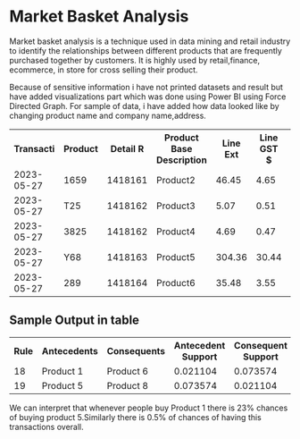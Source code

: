 # Market Basket Analysis
Market basket analysis is a technique used in data mining and retail industry to identify the relationships between different products that are frequently purchased together by customers. It is highly used by retail,finance, ecommerce, in store for cross selling their product.

Because of sensitive information i have not printed datasets and result but have added visualizations part which was done using Power BI using Force Directed Graph.
For sample of data, i have added how data looked like by changing product name and company name,address.

<table>
  <tr>
    <th>Transacti</th>
    <th>Product</th>
    <th>Detail R</th>
    <th>Product Base Description</th>
    <th>Line Ext</th>
    <th>Line GST $</th>
    <th>Trading Name</th>
    <th>Contact Given Names</th>
    <th>Contact Surname</th>
    <th>Contact Email Address</th>
    <th>Delive</th>
  </tr>
  <tr>
    <td>2023-05-27</td>
    <td>1659</td>
    <td>1418161</td>
    <td>Product2</td>
    <td>46.45</td>
    <td>4.65</td>
    <td>Company1</td>
    <td></td>
    <td></td>
    <td></td>
    <td></td>
  </tr>
  <tr>
    <td>2023-05-27</td>
    <td>T25</td>
    <td>1418162</td>
    <td>Product3</td>
    <td>5.07</td>
    <td>0.51</td>
    <td></td>
    <td></td>
    <td></td>
    <td></td>
    <td></td>
  </tr>
  <tr>
    <td>2023-05-27</td>
    <td>3825</td>
    <td>1418162</td>
    <td>Product4</td>
    <td>4.69</td>
    <td>0.47</td>
    <td></td>
    <td></td>
    <td></td>
    <td></td>
    <td></td>
  </tr>
  <tr>
    <td>2023-05-27</td>
    <td>Y68</td>
    <td>1418163</td>
    <td>Product5</td>
    <td>304.36</td>
    <td>30.44</td>
    <td></td>
    <td></td>
    <td></td>
    <td></td>
    <td></td>
  </tr>
  <tr>
    <td>2023-05-27</td>
    <td>289</td>
    <td>1418164</td>
    <td>Product6</td>
    <td>35.48</td>
    <td>3.55</td>
    <td>Company2</td>
    <td></td>
    <td></td>
    <td></td>
    <td></td>
  </tr>
</table>
<h2>Sample Output in table</h2>
<table>
 <tr>
   <th>Rule</th>
   <th>Antecedents</th>
   <th>Consequents</th>
   <th>Antecedent Support</th>
   <th>Consequent Support</th>
   <th>Support</th>
   <th>Confidence</th>
   <th>Lift</th>
   <th>Leverage</th>
   <th>Conviction</th>
   <th>Zhang's Metric</th>
 </tr>
 <tr>
   <td>18</td>
   <td>Product 1</td>
   <td>Product 6</td>
   <td>0.021104</td>
   <td>0.073574</td>
   <td>0.005048</td>
   <td>0.239216</td>
   <td>3.251342</td>
   <td>0.003496</td>
   <td>1.217724</td>
   <td>0.707363</td>
 </tr>
 <tr>
   <td>19</td>
   <td>Product 5</td>
   <td>Product 8</td>
   <td>0.073574</td>
   <td>0.021104</td>
   <td>0.005048</td>
   <td>0.068616</td>
   <td>3.251342</td>
   <td>0.003496</td>
   <td>1.051013</td>
   <td>0.747426</td>
 </tr>
</table>
<p>We can interpret that whenever people buy Product 1 there is 23% chances of buying product 5.Similarly there is 0.5% of chances of having this transactions overall.</p>
